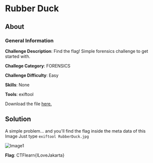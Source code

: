 # Rubber Duck
## About

### General Information

__Challenge Description__: Find the flag! Simple forensics challenge to get started with.

__Challege Category__: FORENSICS

__Challenge Difficulty__: Easy

__Skills__: None

__Tools__: exiftool

Download the file [here.](https://ctflearn.com/challenge/download/933)

## Solution

A simple problem... and you'll find the flag inside the meta data of this Image 
Just type ```exiftool RubberDuck.jpg```

![Image1]()

__Flag__: CTFlearn{ILoveJakarta}
